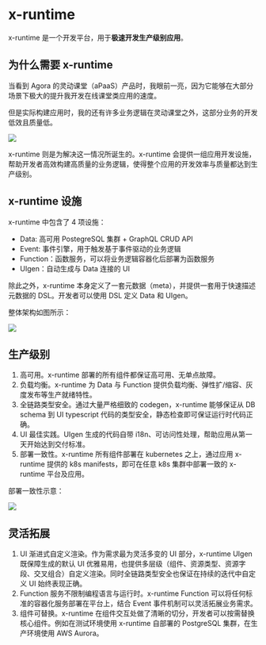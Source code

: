 # x-runtime

x-runtime 是一个开发平台，用于**极速开发生产级别应用**。

## 为什么需要 x-runtime

当看到 Agora 的灵动课堂（aPaaS）产品时，我眼前一亮，因为它能够在大部分场景下极大的提升我开发在线课堂类应用的速度。

但是实际构建应用时，我的还有许多业务逻辑在灵动课堂之外，这部分业务的开发低效且质量低。

![](https://user-images.githubusercontent.com/13651389/120494788-b1f22000-c3ee-11eb-8987-dd4e20f286e9.png)

x-runtime 则是为解决这一情况所诞生的。x-runtime 会提供一组应用开发设施，帮助开发者高效构建高质量的业务逻辑，使得整个应用的开发效率与质量都达到生产级别。

## x-runtime 设施

x-runtime 中包含了 4 项设施：

- Data: 高可用 PostegreSQL 集群 + GraphQL CRUD API
- Event: 事件引擎，用于触发基于事件驱动的业务逻辑
- Function：函数服务，可以将业务逻辑容器化后部署为函数服务
- UIgen：自动生成与 Data 连接的 UI

除此之外，x-runtime 本身定义了一套元数据（meta），并提供一套用于快速描述元数据的 DSL。开发者可以使用 DSL 定义 Data 和 UIgen。

整体架构如图所示：

![](https://user-images.githubusercontent.com/13651389/120497397-f1217080-c3f0-11eb-82e2-6618a469e3bf.png)

## 生产级别

1. 高可用。x-runtime 部署的所有组件都保证高可用、无单点故障。
2. 负载均衡。x-runtime 为 Data 与 Function 提供负载均衡、弹性扩/缩容、灰度发布等生产就绪特性。
3. 全链路类型安全。通过大量严格细致的 codegen，x-runtime 能够保证从 DB schema 到 UI typescript 代码的类型安全，静态检查即可保证运行时代码正确。
4. UI 最佳实践。UIgen 生成的代码自带 i18n、可访问性处理，帮助应用从第一天开始达到交付标准。
5. 部署一致性。x-runtime 所有组件部署在 kubernetes 之上，通过应用 x-runtime 提供的 k8s manifests，即可在任意 k8s 集群中部署一致的 x-runtime 平台及应用。

部署一致性示意：

![](https://user-images.githubusercontent.com/13651389/120500179-3cd51980-c3f3-11eb-9f16-27aaacad1b6a.png)

## 灵活拓展

1. UI 渐进式自定义渲染。作为需求最为灵活多变的 UI 部分，x-runtime UIgen 既保障生成的默认 UI 优雅易用，也提供多层级（组件、资源类型、资源字段、交叉组合）自定义渲染。同时全链路类型安全也保证在持续的迭代中自定义 UI 始终表现正确。
2. Function 服务不限制编程语言与运行时。x-runtime Function 可以将任何标准的容器化服务部署在平台上，结合 Event 事件机制可以灵活拓展业务需求。
3. 组件可替换。x-runtime 在组件交互处做了清晰的切分，开发者可以按需替换核心组件。例如在测试环境使用 x-runtime 自部署的 PostgreSQL 集群，在生产环境使用 AWS Aurora。